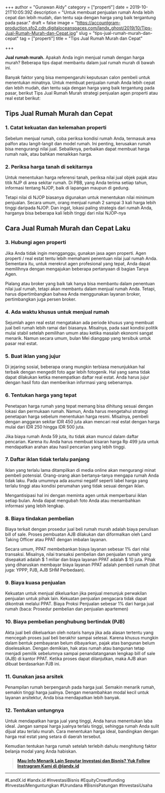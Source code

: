 +++
author = "Gunawan Aldy"
category = ["properti"]
date = 2019-10-21T10:05:39Z
description = "Untuk membuat penjualan rumah Anda lebih cepat dan lebih mudah, dan tentu saja dengan harga yang baik tergantung pada pasar."
draft = false
image = "https://accountgram-production.sfo2.cdn.digitaloceanspaces.com/landx_ghost/2019/10/Tips-Jual-Rumah-Murah-dan-Cepat.jpg"
slug = "tips-jual-rumah-murah-dan-cepat"
tag = ["properti"]
title = "Tips Jual Rumah Murah dan Cepat"

+++


**Jual rumah murah.** Apakah Anda ingin menjual rumah dengan harga murah? Beberapa tips dapat membantu dalam jual rumah murah di bawah ini.

Banyak faktor yang bisa mempengaruhi keputusan calon pembeli untuk menentukan minatnya. Untuk membuat penjualan rumah Anda lebih cepat dan lebih mudah, dan tentu saja dengan harga yang baik tergantung pada pasar, berikut Tips Jual Rumah Murah strategi penjualan agen properti atau real estat berikut:

## Tips Jual Rumah Murah dan Cepat

### 1. Catat kekuatan dan kelemahan properti

Sebelum menjual rumah, coba periksa kondisi rumah Anda, termasuk area palfon atau langit-langit dan model rumah. Ini penting, kerusakan rumah bisa mengurangi nilai jual. Sebaliknya, perbaikan dapat membuat harga rumah naik, atau bahkan menaikkan harga.

### 2. Periksa harga tanah di sekitarnya

Untuk menentukan harga referensi tanah, periksa nilai jual objek pajak atau titik NJP di area sekitar rumah. Di PBB, yang Anda terima setiap tahun, informasi tentang NJOP, baik di lapangan maupun di gedung.

Tetapi nilai di NJOP biasanya digunakan untuk menentukan nilai minimum penjualan. Secara umum, orang menjual rumah 2 sampai 3 kali harga lebih tinggi daripada NJOP. Dan ingat, lokasi paling strategis dari rumah Anda, harganya bisa beberapa kali lebih tinggi dari nilai NJOP-nya

## Cara Jual Rumah Murah dan Cepat Laku

### 3. Hubungi agen properti

Jika Anda tidak ingin mengganggu, gunakan jasa agen properti. Agen properti / real estat tentu lebih memahami penentuan nilai jual rumah Anda. Sementara itu, untuk merekrut agen profesional yang tepat, Anda dapat memilihnya dengan mengajukan beberapa pertanyaan di bagian Tanya Agen.

Pialang atau broker yang baik tak hanya bisa membantu dalam penentuan nilai jual rumah, tetapi akan membantu dalam menjual rumah Anda. Tetapi, harus dipertimbangkan bahwa Anda menggunakan layanan broker, pertimbangkan juga persen broker.

### 4. Ada waktu khusus untuk menjual rumah

Sejumlah agen real estat mengatakan ada periode khusus yang membuat jual beli rumah lebih ramai dari biasanya. Misalnya, pada saat kondisi politik mulai stabil setelah pemilihan umum atau ketika masalah ekonomi sangat menarik. Namun secara umum, bulan Mei dianggap yang tersibuk untuk pasar real estat.

### 5. Buat iklan yang jujur

Di jejaring sosial, beberapa orang mungkin terbiasa menunjukkan hal terbaik dengan mengedit foto agar lebih fotogenik. Hal yang sama tidak dapat dilakukan ketika menempatkan daftar real estat. Anda harus jujur ​​dengan hasil foto dan memberikan informasi yang sebenarnya.

### 6. Tentukan harga yang tepat

Penetapan harga rumah yang tepat memang bisa dihitung sesuai dengan lokasi dan permukaan rumah. Namun, Anda harus mengetahui strategi penetapan harga sebelum menentukan harga resmi. Misalnya, pembeli dengan anggaran sekitar IDR 450 juta akan mencari real estat dengan harga mulai dari IDR 250 hingga IDR 500 juta.

Jika biaya rumah Anda 59 juta, itu tidak akan muncul dalam daftar pencarian. Karena itu Anda harus membuat kisaran harga Rp 499 juta untuk mendapatkan arahan atau hasil pencarian yang lebih tinggi.

### 7. Daftar iklan tidak terlalu panjang

Iklan yang terlalu lama ditampilkan di media online akan mengurangi minat pembeli potensial. Orang-orang akan bertanya-tanya mengapa rumah Anda tidak laku. Pada umumnya ada asumsi negatif seperti label harga yang terlalu tinggi atau kondisi perumahan yang tidak sesuai dengan iklan.

Mengantisipasi hal ini dengan meminta agen untuk memperbarui iklan setiap bulan. Anda dapat mengubah foto Anda atau menambahkan informasi yang lebih lengkap.

### 8. Biaya tindakan pembelian

Biaya terkait dengan prosedur jual beli rumah murah adalah biaya penulisan bill of sale. Proses pembuatan AJB dilakukan dan diformalkan oleh Land Taking Officer atau PPAT dengan imbalan layanan.

Secara umum, PPAT membebankan biaya layanan sebesar 1% dari nilai transaksi. Misalnya, nilai transaksi pembelian dan penjualan rumah yang disepakati adalah $ 1 miliar dan biaya layanan PPAT adalah $ 10 juta. Pihak yang diharuskan membayar biaya layanan PPAT adalah pembeli rumah (lihat juga: YPPP, PJB, AJB SHM Perbedaan).

### 9. Biaya kuasa penjualan

Kekuatan untuk menjual dikeluarkan jika penjual menunjuk perwakilan penjualan untuk pihak lain. Kekuatan penjualan pengacara tidak dapat dikontrak melalui PPAT. Biaya Proksi Penjualan sebesar 1% dari harga jual rumah (baca: Prosedur pembelian dan penjualan apartemen)

### 10. Biaya pembelian penghubung bertindak (PJB)

Akta jual beli dikeluarkan oleh notaris hanya jika ada alasan tertentu yang mencegah proses jual beli berakhir sampai selesai. Karena khusus mungkin dalam bentuk pembayaran belum dibayarkan, pajak atas bangunan belum diselesaikan. Dengan demikian, hak atas rumah atau bangunan tetap menjadi pemilik sebelumnya sampai penandatanganan lengkap bill of sale (AJB) di kantor PPAT. Ketika proses dapat dilanjutkan, maka AJB akan dibuat berdasarkan PJB ini.

### 11. Gunakan jasa arsitek

Penampilan rumah berpengaruh pada harga jual. Semakin menarik rumah, semakin tinggi harga jualnya. Dengan menambahkan modal kecil untuk layanan arsitektur, Anda bisa mendapatkan lebih banyak.

### 12. Tentukan untungnya

Untuk mendapatkan harga jual yang tinggi, Anda harus menentukan laba ideal. Jangan sampai harga jualnya terlalu tinggi, sehingga rumah Anda sulit dijual atau terlalu murah. Cara menentukan harga ideal, bandingkan dengan harga real estat yang setara di daerah tersebut.

Kemudian tentukan harga rumah setelah terlebih dahulu menghitung faktor belanja modal yang Anda habiskan.

> [**Mau Info Menarik Lain Seputar Investasi dan Bisnis? Yuk Follow Instragram Kami di @landx.id**](https://www.instagram.com/landx.id/?utm_medium=copy_link)

---

#LandX.id	#landx.id	#InvestasiBisnis	#EquityCrowdfunding	#InvestasiMenguntungkan	#Urundana	#BisnisPatungan	#InvestasiUsaha

